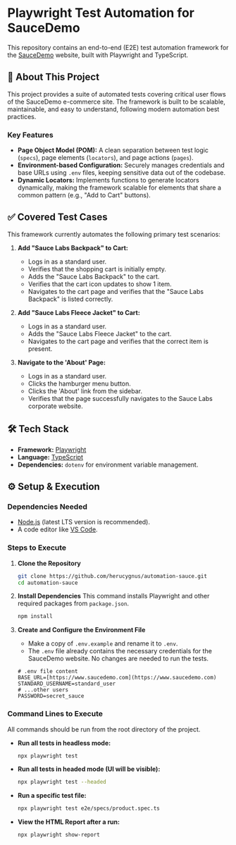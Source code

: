 # Playwright Test Automation for SauceDemo

This repository contains an end-to-end (E2E) test automation framework for the [SauceDemo](https://www.saucedemo.com/) website, built with Playwright and TypeScript.

## 🚀 About This Project

This project provides a suite of automated tests covering critical user flows of the SauceDemo e-commerce site. The framework is built to be scalable, maintainable, and easy to understand, following modern automation best practices.

### Key Features
* **Page Object Model (POM):** A clean separation between test logic (`specs`), page elements (`locators`), and page actions (`pages`).
* **Environment-based Configuration:** Securely manages credentials and base URLs using `.env` files, keeping sensitive data out of the codebase.
* **Dynamic Locators:** Implements functions to generate locators dynamically, making the framework scalable for elements that share a common pattern (e.g., "Add to Cart" buttons).

## ✅ Covered Test Cases

This framework currently automates the following primary test scenarios:

1.  **Add "Sauce Labs Backpack" to Cart:**
    * Logs in as a standard user.
    * Verifies that the shopping cart is initially empty.
    * Adds the "Sauce Labs Backpack" to the cart.
    * Verifies that the cart icon updates to show 1 item.
    * Navigates to the cart page and verifies that the "Sauce Labs Backpack" is listed correctly.

2.  **Add "Sauce Labs Fleece Jacket" to Cart:**
    * Logs in as a standard user.
    * Adds the "Sauce Labs Fleece Jacket" to the cart.
    * Navigates to the cart page and verifies that the correct item is present.

3.  **Navigate to the 'About' Page:**
    * Logs in as a standard user.
    * Clicks the hamburger menu button.
    * Clicks the 'About' link from the sidebar.
    * Verifies that the page successfully navigates to the Sauce Labs corporate website.

## 🛠️ Tech Stack

* **Framework:** [Playwright](https://playwright.dev/)
* **Language:** [TypeScript](https://www.typescriptlang.org/)
* **Dependencies:** `dotenv` for environment variable management.

## ⚙️ Setup & Execution

### Dependencies Needed
* [Node.js](https://nodejs.org/) (latest LTS version is recommended).
* A code editor like [VS Code](https://code.visualstudio.com/).

### Steps to Execute

1.  **Clone the Repository**
    ```bash
    git clone https://github.com/herucygnus/automation-sauce.git
    cd automation-sauce
    ```

2.  **Install Dependencies**
    This command installs Playwright and other required packages from `package.json`.
    ```bash
    npm install
    ```

3.  **Create and Configure the Environment File**
    * Make a copy of `.env.example` and rename it to `.env`.
    * The `.env` file already contains the necessary credentials for the SauceDemo website. No changes are needed to run the tests.
    ```
    # .env file content
    BASE_URL=[https://www.saucedemo.com](https://www.saucedemo.com)
    STANDARD_USERNAME=standard_user
    # ...other users
    PASSWORD=secret_sauce
    ```

### Command Lines to Execute

All commands should be run from the root directory of the project.

* **Run all tests in headless mode:**
    ```bash
    npx playwright test
    ```
* **Run all tests in headed mode (UI will be visible):**
    ```bash
    npx playwright test --headed
    ```
* **Run a specific test file:**
    ```bash
    npx playwright test e2e/specs/product.spec.ts
    ```
* **View the HTML Report after a run:**
    ```bash
    npx playwright show-report
    
